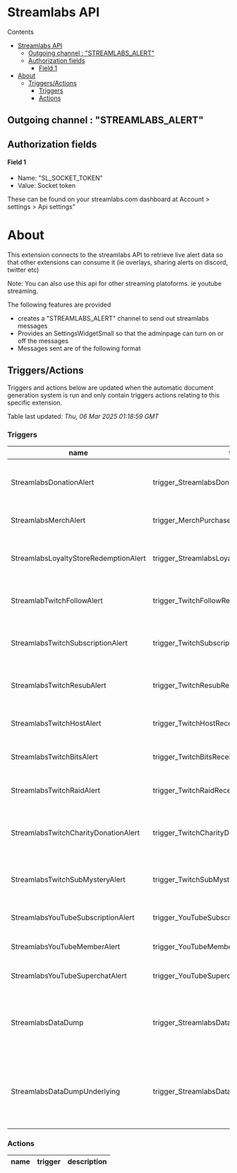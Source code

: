<!-- this file will be auto updated for triggers and actions when the apidocs automatic
document builder is run.
To have the triggers and actions inserted do not remove the tags 'ReplaceTAGFor...' below
To run go to 'StreamRoller\docs\apidocs' and run 'node readmebuilder.mjs'
The script will parse files in the extensions directory looking for "triggersandactions ="
if found it will attempt to load hte file and use the exported 'triggersandactions' variable
to create the tables shown in the parsed README.md files
This was the only way I could find to autoupdate the triggers and actions lists
 -->
 # Streamlabs API
Contents
- [Streamlabs API](#streamlabs-api)
  - [Outgoing channel : "STREAMLABS\_ALERT"](#outgoing-channel--streamlabs_alert)
  - [Authorization fields](#authorization-fields)
      - [Field 1](#field-1)
- [About](#about)
  - [Triggers/Actions](#triggersactions)
    - [Triggers](#triggers)
    - [Actions](#actions)
## Outgoing channel : "STREAMLABS_ALERT"
## Authorization fields
#### Field 1
- Name: "SL_SOCKET_TOKEN"
- Value: Socket token

These can be found on your streamlabs.com dashboard at Account > settings > Api settings"
# About
This extension connects to the streamlabs API to retrieve live alert data so that other extensions can consume it (ie overlays, sharing alerts on discord, twitter etc)

Note: You can also use this api for other streaming platoforms. ie youtube streaming.

The following features are provided
- creates a "STREAMLABS_ALERT" channel to send out streamlabs messages
- Provides an SettingsWidgetSmall so that the adminpage can turn on or off the messages
- Messages sent are of the following format

## Triggers/Actions


Triggers and actions below are updated when the automatic document generation system is run and only contain triggers actions relating to this specific extension.

Table last updated: *Thu, 06 Mar 2025 01:18:59 GMT*

### Triggers

| name | trigger | description |
| --- | --- | --- |
| StreamlabsDonationAlert | trigger_StreamlabsDonationReceived | A Streamlabs donation was received |
| StreamlabsMerchAlert | trigger_MerchPurchaseReceived | Someone purchased your Merch |
| StreamlabsLoyaltyStoreRedemptionAlert | trigger_StreamlabsLoyaltyStoreRedemptionReceived | Someone Reddemed something from your LoyaltyStore |
| StreamlabTwitchFollowAlert | trigger_TwitchFollowReceived | A Viewer Followed your twitch stream |
| StreamlabsTwitchSubscriptionAlert | trigger_TwitchSubscriptionReceived | Someone Subscribed to your twitch stream |
| StreamlabsTwitchResubAlert | trigger_TwitchResubReceived | Someone Resubed to your twitch stream |
| StreamlabsTwitchHostAlert | trigger_TwitchHostReceived | Someone Hosted your stream on twitch |
| StreamlabsTwitchBitsAlert | trigger_TwitchBitsReceived | Someone Donated bits on Twitch |
| StreamlabsTwitchRaidAlert | trigger_TwitchRaidReceived | Someone Raided your stream on Twitch |
| StreamlabsTwitchCharityDonationAlert | trigger_TwitchCharityDonationReceived | Someone donated to charity on your Twitch stream |
| StreamlabsTwitchSubMysteryAlert | trigger_TwitchSubMysteryGiftReceived | Someone gifted some subs on your Twitch stream |
| StreamlabsYouTubeSubscriptionAlert | trigger_YouTubeSubscriptionReceived | Someone Subscribed on YouTube |
| StreamlabsYouTubeMemberAlert | trigger_YouTubeMemberReceived | A Member joined on YouTube |
| StreamlabsYouTubeSuperchatAlert | trigger_YouTubeSuperchatReceived | Someone Superchated on YouTube |
| StreamlabsDataDump | trigger_StreamlabsDataDump | Stream labs data dump, ie subs/month, top10 donators etc etc |
| StreamlabsDataDumpUnderlying | trigger_StreamlabsDataDumpUnderlying | Stream labs Underlying data dump, ie subs/month, top10 donators etc etc |

### Actions

| name | trigger | description |
| --- | --- | --- |
